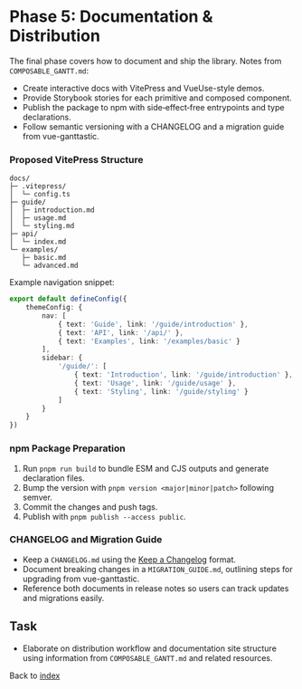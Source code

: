 # Phase 5: Documentation & Distribution

The final phase covers how to document and ship the library. Notes from `COMPOSABLE_GANTT.md`:

- Create interactive docs with VitePress and VueUse-style demos.
- Provide Storybook stories for each primitive and composed component.
- Publish the package to npm with side‑effect‑free entrypoints and type declarations.
- Follow semantic versioning with a CHANGELOG and a migration guide from vue-ganttastic.

### Proposed VitePress Structure

```text
docs/
├─ .vitepress/
│  └─ config.ts
├─ guide/
│  ├─ introduction.md
│  ├─ usage.md
│  └─ styling.md
├─ api/
│  └─ index.md
└─ examples/
   ├─ basic.md
   └─ advanced.md
```

Example navigation snippet:

```ts
export default defineConfig({
    themeConfig: {
        nav: [
            { text: 'Guide', link: '/guide/introduction' },
            { text: 'API', link: '/api/' },
            { text: 'Examples', link: '/examples/basic' }
        ],
        sidebar: {
            '/guide/': [
                { text: 'Introduction', link: '/guide/introduction' },
                { text: 'Usage', link: '/guide/usage' },
                { text: 'Styling', link: '/guide/styling' }
            ]
        }
    }
})
```

### npm Package Preparation

1. Run `pnpm run build` to bundle ESM and CJS outputs and generate declaration files.
2. Bump the version with `pnpm version <major|minor|patch>` following semver.
3. Commit the changes and push tags.
4. Publish with `pnpm publish --access public`.

### CHANGELOG and Migration Guide

- Keep a `CHANGELOG.md` using the [Keep a Changelog](https://keepachangelog.com) format.
- Document breaking changes in a `MIGRATION_GUIDE.md`, outlining steps for upgrading from vue-ganttastic.
- Reference both documents in release notes so users can track updates and migrations easily.

## Task
- Elaborate on distribution workflow and documentation site structure using information from `COMPOSABLE_GANTT.md` and related resources.

Back to [index](index.md)
